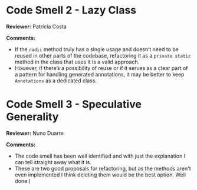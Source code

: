 # Code Smell 2 - Lazy Class

**Reviewer:** Patrícia Costa

**Comments:**

- If the `radii` method truly has a single usage and doesn’t need to be reused in other parts of the codebase, refactoring it as a `private static` method in the class that uses it is a valid approach.
- However, if there’s a possibility of reuse or if it serves as a clear part of a pattern for handling generated annotations, it may be better to keep `Annotations` as a dedicated class.

# Code Smell 3 - Speculative Generality

**Reviewer:** Nuno Duarte

**Comments:**

- The code smell has been well identified and with just the explanation I can tell straight away what it is. 
- These are two good proposals for refactoring, but as the methods aren't even implemented I think deleting them would be the best option. Well done:)
